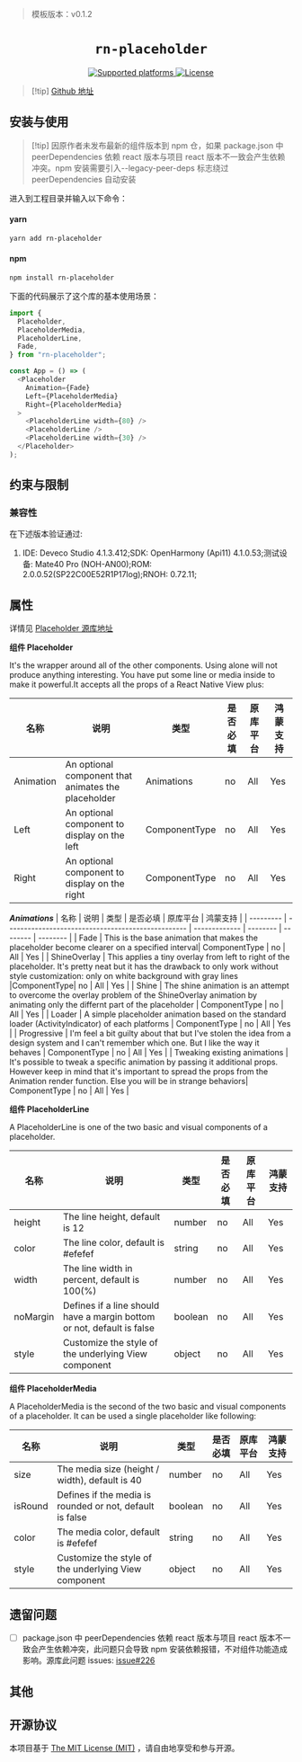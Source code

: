 > 模板版本：v0.1.2

<p align="center">
  <h1 align="center"> <code>rn-placeholder</code> </h1>
</p>
<p align="center">
    <a href="https://github.com/mfrachet/rn-placeholder">
        <img src="https://img.shields.io/badge/platforms-ios%20|%20android%20|%20web%20|%20harmony%20-lightgrey.svg" alt="Supported platforms" />
    </a>
    <a href="https://github.com/mfrachet/rn-placeholder/blob/master/LICENSE.md">
        <img src="https://img.shields.io/badge/license-MIT-green.svg" alt="License" />
    </a>
</p>

> [!tip] [Github 地址](https://github.com/mfrachet/rn-placeholder)

## 安装与使用

> [!tip] 因原作者未发布最新的组件版本到 npm 仓，如果 package.json 中 peerDependencies 依赖 react 版本与项目 react 版本不一致会产生依赖冲突。npm 安装需要引入--legacy-peer-deps 标志绕过 peerDependencies 自动安装

进入到工程目录并输入以下命令：

<!-- tabs:start -->

#### **yarn**

```bash
yarn add rn-placeholder
```

#### **npm**

```bash
npm install rn-placeholder
```

下面的代码展示了这个库的基本使用场景：

```js
import {
  Placeholder,
  PlaceholderMedia,
  PlaceholderLine,
  Fade,
} from "rn-placeholder";

const App = () => (
  <Placeholder
    Animation={Fade}
    Left={PlaceholderMedia}
    Right={PlaceholderMedia}
  >
    <PlaceholderLine width={80} />
    <PlaceholderLine />
    <PlaceholderLine width={30} />
  </Placeholder>
);
```

## 约束与限制

### 兼容性

在下述版本验证通过:

1. IDE: Deveco Studio 4.1.3.412;SDK: OpenHarmony (Api11) 4.1.0.53;测试设备: Mate40 Pro (NOH-AN00);ROM: 2.0.0.52(SP22C00E52R1P17log);RNOH: 0.72.11;

## 属性

详情见 [Placeholder 源库地址](https://github.com/mfrachet/rn-placeholder)

**组件 Placeholder**

It's the wrapper around all of the other components. Using alone will not produce anything interesting. You have put some line or media inside to make it powerful.It accepts all the props of a React Native View plus:

| 名称      | 说明                                                | 类型          | 是否必填 | 原库平台 | 鸿蒙支持 |
| --------- | --------------------------------------------------- | ------------- | -------- | -------- | -------- |
| Animation | An optional component that animates the placeholder | Animations    | no       | All      | Yes      |
| Left      | An optional component to display on the left        | ComponentType | no       | All      | Yes      |
| Right     | An optional component to display on the right       | ComponentType | no       | All      | Yes      |

**_Animations_**
| 名称 | 说明 | 类型 | 是否必填 | 原库平台 | 鸿蒙支持 |
| --------- | -------------------------------------------------- | ------------- | -------- | -------- | -------- |
| Fade | This is the base animation that makes the placeholder become clearer on a specified interval| ComponentType | no | All | Yes |
| ShineOverlay | This applies a tiny overlay from left to right of the placeholder. It's pretty neat but it has the drawback to only work without style customization: only on white background with gray lines |ComponentType| no | All | Yes |
| Shine | The shine animation is an attempt to overcome the overlay problem of the ShineOverlay animation by animating only the differnt part of the placeholder | ComponentType | no | All | Yes |
| Loader | A simple placeholder animation based on the standard loader (ActivityIndicator) of each platforms | ComponentType | no | All | Yes |
| Progressive | I'm feel a bit guilty about that but I've stolen the idea from a design system and I can't remember which one. But I like the way it behaves | ComponentType | no | All | Yes |
| Tweaking existing animations | It's possible to tweak a specific animation by passing it additional props. However keep in mind that it's important to spread the props from the Animation render function. Else you will be in strange behaviors| ComponentType | no | All | Yes |

**组件 PlaceholderLine**

A PlaceholderLine is one of the two basic and visual components of a placeholder.

| 名称     | 说明                                                                   | 类型    | 是否必填 | 原库平台 | 鸿蒙支持 |
| -------- | ---------------------------------------------------------------------- | ------- | -------- | -------- | -------- |
| height   | The line height, default is 12                                         | number  | no       | All      | Yes      |
| color    | The line color, default is #efefef                                     | string  | no       | All      | Yes      |
| width    | The line width in percent, default is 100(%)                           | number  | no       | All      | Yes      |
| noMargin | Defines if a line should have a margin bottom or not, default is false | boolean | no       | All      | Yes      |
| style    | Customize the style of the underlying View component                   | object  | no       | All      | Yes      |

**组件 PlaceholderMedia**

A PlaceholderMedia is the second of the two basic and visual components of a placeholder. It can be used a single placeholder like following:

| 名称    | 说明                                                     | 类型    | 是否必填 | 原库平台 | 鸿蒙支持 |
| ------- | -------------------------------------------------------- | ------- | -------- | -------- | -------- |
| size    | The media size (height / width), default is 40           | number  | no       | All      | Yes      |
| isRound | Defines if the media is rounded or not, default is false | boolean | no       | All      | Yes      |
| color   | The media color, default is #efefef                      | string  | no       | All      | Yes      |
| style   | Customize the style of the underlying View component     | object  | no       | All      | Yes      |

## 遗留问题

- [ ] package.json 中 peerDependencies 依赖 react 版本与项目 react 版本不一致会产生依赖冲突，此问题只会导致 npm 安装依赖报错，不对组件功能造成影响。源库此问题 issues: [issue#226](https://github.com/mfrachet/rn-placeholder/issues/226)

## 其他

## 开源协议

本项目基于 [The MIT License (MIT)](https://github.com/mfrachet/rn-placeholder/blob/master/LICENSE.md) ，请自由地享受和参与开源。
